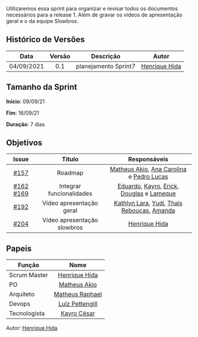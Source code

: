 ﻿---
layout: page_slowbrows
tag: slowbrows
---

Utilizaremos essa sprint para organizar e revisar todos os documentos necessários para a release 1. Além de gravar os vídeos de apresentação geral e o da equipe Slowbros.


## Histórico de Versões

| Data       | Versão | Descrição                      | Autor             |
| :--------: | :----: | :----------:                   | :---------------: |
| 04/09/2021 |    0.1   | planejamento Sprint7 | [Henrique Hida](https://github.com/HenriqueHida)|

## Tamanho da Sprint

**Início**: 09/09/21

**Fim**: 16/09/21

**Duração**: 7 dias

## Objetivos

| Issue |            Título            |        Responsáveis         | 
|:-------:|:----------------------------:|:-----------------------------:|
| [#157](https://github.com/fga-eps-mds/2021-1-Bot/issues/157) | Roadmap | [Matheus Akio](https://github.com/matheusakio), [Ana Carolina](https://github.com/AnaCarolinaRodriguesLeite) e [Pedro Lucas](https://github.com/PedroLSF)
| [#162](https://github.com/fga-eps-mds/2021-1-Bot/issues/162) [#169](https://github.com/fga-eps-mds/2021-1-Bot/issues/169)  | Integrar funcionalidades | [Eduardo](https://github.com/MegahNevel), [Kayro](https://github.com/kayrocesar), [Erick](https://github.com/Ericklevy), [Douglas](https://github.com/DouglasMonteles) e [Lameque](https://github.com/LamequeFernandes)
| [#192](https://github.com/fga-eps-mds/2021-1-Bot/issues/192) |  Vídeo apresentação geral|  [Kathlyn Lara](https://github.com/klmurussi), [Yudi](https://github.com/yudi-azvd), [Thais Rebouças](https://github.com/Thais-ra), [Amanda](https://github.com/AmandaNbr)
[#204](https://github.com/fga-eps-mds/2021-1-Bot/issues/204) |  Vídeo apresentação slowbros|  [Henrique Hida](https://github.com/HenriqueHida)



## Papeis

|      Função      |            Nome            |
|------------------|:--------------------------:|
| Scrum Master | [Henrique Hida](https://github.com/HenriqueHida) |
| PO | [Matheus Akio](https://github.com/matheusakio) |
| Arquiteto | [Matheus Raphael](https://github.com/matheusrazor) |
| Devops | [Luiz Pettengill](https://github.com/LuizPettengill) |
| Tecnologista | [Kayro César](https://github.com/kayrocesar)

Autor: [Henrique Hida](https://github.com/HenriqueHida)
